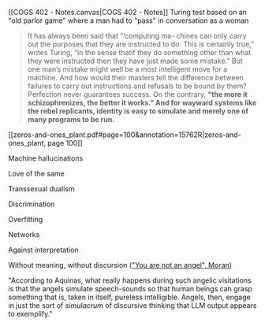 [[COGS 402 - Notes.canvas|COGS 402 - Notes]]
Turing test based on an "old parlor game" where a man had to "pass" in conversation as a woman

> It has always been said that “‘computing ma- chines can only carry out the purposes that they are instructed to do. This is certainly true,” writes Turing, “in the sense thatif they do something other than what they were instructed then they have just made some mistake.” But one man’s mistake might well be a most intelligent move for a machine. And how would their masters tell the difference between failures to carry out instructions and refusals to be bound by them? Perfection never guarantees success. On the contrary, **“the more it schizophrenizes, the better it works.” And for wayward systems like the rebel replicants, identity is easy to simulate and merely one of many programs to be run.**

[[zeros-and-ones_plant.pdf#page=100&annotation=15762R|zeros-and-ones_plant, page 100]]

Machine hallucinations

Love of the same 

Transsexual dualism

Discrimination

Overfitting

Networks

Against interpretation

Without meaning, without discursion (["You are not an angel", Moran](https://www.tandfonline.com/doi/full/10.1080/14790726.2024.2334955))

"According to Aquinas, what really happens during such angelic visitations is that the angels simulate speech-sounds so that human beings can grasp something that is, taken in itself, pureless intelligible. Angels, then, engage in just the sort of *simulacrum* of discursive thinking that LLM output appears to exemplify."